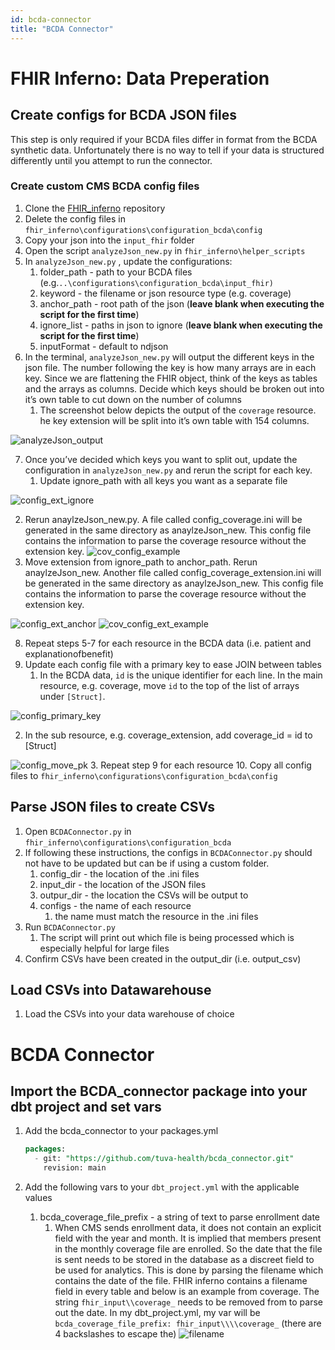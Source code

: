 ```yaml
---
id: bcda-connector
title: "BCDA Connector"
---
```


# FHIR Inferno:  Data Preperation

## Create configs for BCDA JSON files

This step is only required if your BCDA files differ in format from the BCDA synthetic data.   Unfortunately there is no 
way to tell if your data is structured differently until you attempt to run the connector.

### Create custom CMS BCDA config files

1. Clone the [FHIR_inferno](https://github.com/tuva-health/FHIR_inferno) repository
2. Delete the config files in `fhir_inferno\configurations\configuration_bcda\config`
3. Copy your json into the `input_fhir` folder
4. Open the script `analyzeJson_new.py` in `fhir_inferno\helper_scripts`
5. In `analyzeJson_new.py` , update the configurations:
    1. folder_path - path to your BCDA files (e.g.`..\configurations\configuration_bcda\input_fhir)`
    2. keyword - the filename or json resource type (e.g. coverage)
    3. anchor_path - root path of the json (**leave blank when executing the script for the first time**)
    4. ignore_list - paths in json to ignore (**leave blank when executing the script for the first time**)
    5. inputFormat - default to ndjson
6.  In the terminal, `analyzeJson_new.py` will output the different keys in the json file.  The number following the key is how many arrays are in each key.  Since we are flattening the FHIR object, think of the keys as tables and the arrays as columns.  Decide which keys should be broken out into it’s own table to cut down on the number of columns 
    1. The screenshot below depicts the output of the `coverage` resource.  he key extension will be split into it’s own table with 154 columns.

![analyzeJson_output](/img/bcda_connector/analyzeJson_output.png)

7. Once you’ve decided which keys you want to split out, update the configuration in `analyzeJson_new.py` and rerun the script for each key.
   1. Update ignore_path with all keys you want as a separate file

![config_ext_ignore](/img/bcda_connector/config_ext_ignore.png)

   2. Rerun anaylzeJson_new.py.  A file called config_coverage.ini will be generated in the same directory as anaylzeJson_new.  This config file contains the information to parse the coverage resource without the extension key.
![cov_config_example](/img/bcda_connector/cov_config_example.png)
3. Move extension from ignore_path to anchor_path.  Rerun anaylzeJson_new.  Another file called config_coverage_extension.ini will be generated in the same directory as anaylzeJson_new.  This config file contains the information to parse the coverage resource without the extension key.

![config_ext_anchor](/img/bcda_connector/config_ext_anchor.png)
![cov_config_ext_example](/img/bcda_connector/cov_config_ext_example.png)

8. Repeat steps 5-7 for each resource in the BCDA data (i.e. patient and explanationofbenefit)
9. Update each config file with a primary key to ease JOIN between tables
    1. In the BCDA data, `id` is the unique identifier for each line.  In the main resource, e.g. coverage, move `id` to the top of the list of arrays under `[Struct]`.

![config_primary_key](/img/bcda_connector/config_primary_key.png)

   2. In the sub resource, e.g. coverage_extension, add coverage_id = id to [Struct]

![config_move_pk](/img/bcda_connector/config_move_pk.png)
3. Repeat step 9 for each resource
10. Copy all config files to `fhir_inferno\configurations\configuration_bcda\config`

## Parse JSON files to create CSVs

1. Open `BCDAConnector.py` in `fhir_inferno\configurations\configuration_bcda`
2. If following these instructions, the configs in `BCDAConnector.py` should not have to be updated but can be if using a custom folder.
    1. config_dir - the location of the .ini files 
    2. input_dir - the location of the JSON files
    3. outpur_dir - the location the CSVs will be output to
    4. configs - the name of each resource
        1. the name must match the resource in the .ini files
3. Run `BCDAConnector.py`
    1. The script will print out which file is being processed which is especially helpful for large files
4. Confirm CSVs have been created in the output_dir (i.e. output_csv)

## Load CSVs into Datawarehouse

1. Load the CSVs into your data warehouse of choice

# BCDA Connector

## Import the BCDA_connector package into your dbt project and set vars

1. Add the bcda_connector to your packages.yml
    
    ```sql
    packages:
      - git: "https://github.com/tuva-health/bcda_connector.git"
        revision: main
    ```
    
2. Add the following vars to your `dbt_project.yml` with the applicable values
    1. bcda_coverage_file_prefix - a string of text to parse enrollment date
        1. When CMS sends enrollment data, it does not contain an explicit field with the year and month.  It is implied that members present in the monthly coverage file are enrolled.  So the date that the file is sent needs to be stored in the database as a discreet field to be used for analytics.  This is done by parsing the filename which contains the date of the file.  FHIR inferno contains a filename field in every table and below is an example from coverage.  The string `fhir_input\\coverage_` needs to be removed from to parse out the date.  In my dbt_project.yml, my var will be `bcda_coverage_file_prefix: fhir_input\\\\coverage_` (there are 4 backslashes to escape the)
![filename](/img/bcda_connector/filename.png)